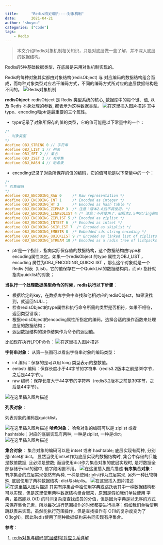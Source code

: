 ```yaml
---

title:      "Redis相关知识----对象机制"
date:       2021-04-21
author: "shuyou"
categories: ["Code"]
tags:
    - Redis
---
```


>本文介绍Redis对象机制相关知识，只是对底层做一些了解，并不深入底层的数据结构。


Redis的5种基础数据类型，在底层是采用对象机制实现的。

Redis的每种对象其实都由对象结构(redisObject) 与 对应编码的数据结构组合而成，而每种对象类型对应若干编码方式，不同的编码方式所对应的底层数据结构是不同的。
![Redis对象机制](https://img-blog.csdnimg.cn/20210421170649889.png?x-oss-process=image/watermark,type_ZmFuZ3poZW5naGVpdGk,shadow_10,text_aHR0cHM6Ly9ibG9nLmNzZG4ubmV0L0NhcnJvdFpzeQ==,size_16,color_FFFFFF,t_70)

**redisObject**:
redisObject 是 Redis 类型系统的核心, 数据库中的每个键、值, 以及 Redis 本身处理的参数, 都表示为这种数据类型。
![在这里插入图片描述](https://img-blog.csdnimg.cn/20210421171948867.png?x-oss-process=image,type_ZmFuZ3poZW5naGVpdGk,shadow_10,text_aHR0cHM6Ly9ibG9nLmNzZG4ubmV0L0NhcnJvdFpzeQ==,size_16,color_FFFFFF,t_70)
其中type、encoding和ptr是最重要的三个属性。

 - type记录了对象所保存的值的类型，它的值可能是以下常量中的一个：
```c
/*
 - 对象类型
*/
#define OBJ_STRING 0 // 字符串
#define OBJ_LIST 1 // 列表
#define OBJ_SET 2 // 集合
#define OBJ_ZSET 3 // 有序集
#define OBJ_HASH 4 // 哈希表
```
 - encoding记录了对象所保存的值的编码，它的值可能是以下常量中的一个：

```c
/*
* 对象编码
*/
#define OBJ_ENCODING_RAW 0     /* Raw representation */
#define OBJ_ENCODING_INT 1     /* Encoded as integer */
#define OBJ_ENCODING_HT 2      /* Encoded as hash table */
#define OBJ_ENCODING_ZIPMAP 3  /* 注意：版本2.6后不再使用. */
#define OBJ_ENCODING_LINKEDLIST 4 /* 注意：不再使用了，旧版本2.x中String的底层之一. */
#define OBJ_ENCODING_ZIPLIST 5 /* Encoded as ziplist */
#define OBJ_ENCODING_INTSET 6  /* Encoded as intset */
#define OBJ_ENCODING_SKIPLIST 7  /* Encoded as skiplist */
#define OBJ_ENCODING_EMBSTR 8  /* Embedded sds string encoding */
#define OBJ_ENCODING_QUICKLIST 9 /* Encoded as linked list of ziplists */
#define OBJ_ENCODING_STREAM 10 /* Encoded as a radix tree of listpacks */

```

 - ptr是一个指针，指向实际保存值的数据结构，这个数据结构由type和encoding属性决定。如果一个redisObject 的type 属性为OBJ_LIST ， encoding 属性为OBJ_ENCODING_QUICKLIST ，那么这个对象就是一个Redis 列表（List)，它的值保存在一个QuickList的数据结构内，而ptr 指针就指向quicklist的对象；

**当执行一个处理数据类型命令的时候，redis执行以下步骤**：

 - 根据给定的key，在数据库字典中查找和他相对应的redisObject，如果没找到，就返回NULL；
 - 检查redisObject的type属性和执行命令所需的类型是否相符，如果不相符，返回类型错误；
 - 根据redisObject的encoding属性所指定的编码，选择合适的操作函数来处理底层的数据结构；
 - 返回数据结构的操作结果作为命令的返回值。

比如现在执行LPOP命令：
![在这里插入图片描述](https://img-blog.csdnimg.cn/20210421173348258.png?x-oss-process=image/watermark,type_ZmFuZ3poZW5naGVpdGk,shadow_10,text_aHR0cHM6Ly9ibG9nLmNzZG4ubmV0L0NhcnJvdFpzeQ==,size_16,color_FFFFFF,t_70)

**字符串对象**：
从第一张图可以看出字符串对象的编码类型：

 - int 编码：保存的是可以用 long 类型表示的整数值。 
 - embstr 编码：保存长度小于44字节的字符串（redis3.2版本之前是39字节，之后是44字节）。 
 - raw 编码：保存长度大于44字节的字符串（redis3.2版本之前是39字节，之后是44字节）。

![在这里插入图片描述](https://img-blog.csdnimg.cn/20210421184642144.png?x-oss-process=image,type_ZmFuZ3poZW5naGVpdGk,shadow_10,text_aHR0cHM6Ly9ibG9nLmNzZG4ubmV0L0NhcnJvdFpzeQ==,size_16,color_FFFFFF,t_70)


**列表对象**：

列表对象的编码是quicklist。

![在这里插入图片描述](https://img-blog.csdnimg.cn/20210421184628366.png?x-oss-process=image,type_ZmFuZ3poZW5naGVpdGk,shadow_10,text_aHR0cHM6Ly9ibG9nLmNzZG4ubmV0L0NhcnJvdFpzeQ==,size_16,color_FFFFFF,t_70)
**哈希对象**：
哈希对象的编码可以是 ziplist 或者 hashtable；对应的底层实现有两种, 一种是ziplist, 一种是dict。
![在这里插入图片描述](https://img-blog.csdnimg.cn/2021042118473249.png?x-oss-process=image,type_ZmFuZ3poZW5naGVpdGk,shadow_10,text_aHR0cHM6Ly9ibG9nLmNzZG4ubmV0L0NhcnJvdFpzeQ==,size_16,color_FFFFFF,t_70)


**集合对象**：
集合对象的编码可以是 intset 或者 hashtable; 底层实现有两种, 分别是intset和dict。 显然当使用intset作为底层实现的数据结构时, 集合中存储的只能是数值数据, 且必须是整数; 而当使用dict作为集合对象的底层实现时, 是将数据全部存储于dict的键中, 值字段闲置不用。
![在这里插入图片描述](https://img-blog.csdnimg.cn/20210421185640615.png?x-oss-process=image,type_ZmFuZ3poZW5naGVpdGk,shadow_10,text_aHR0cHM6Ly9ibG9nLmNzZG4ubmV0L0NhcnJvdFpzeQ==,size_16,color_FFFFFF,t_70)
**有序集合对象**：
有序集合的底层实现依然有两种, 一种是使用ziplist作为底层实现, 另外一种比较特殊, 底层使用了两种数据结构: dict与skiplis。
![在这里插入图片描述](https://img-blog.csdnimg.cn/2021042119004922.png)
![在这里插入图片描述](https://img-blog.csdnimg.cn/20210421190111616.png?x-oss-process=image,type_ZmFuZ3poZW5naGVpdGk,shadow_10,text_aHR0cHM6Ly9ibG9nLmNzZG4ubmV0L0NhcnJvdFpzeQ==,size_16,color_FFFFFF,t_70)
其实有序集合单独使用字典或跳跃表其中一种数据结构都可以实现，但是这里使用两种数据结构组合起来，原因是假如我们单独使用 字典，虽然能以 O(1) 的时间复杂度查找成员的分值，但是因为字典是以无序的方式来保存集合元素，所以每次进行范围操作的时候都要进行排序；假如我们单独使用跳跃表来实现，虽然能执行范围操作，但是查找操作有 O(1)的复杂度变为了O(logN)。因此Redis使用了两种数据结构来共同实现有序集合。

**参考**：

 1. [redis对象与编码(底层结构)对应关系详解](https://www.pdai.tech/md/db/nosql-redis/db-redis-data-type-enc.html#%E5%AD%97%E7%AC%A6%E4%B8%B2%E5%AF%B9%E8%B1%A1)
